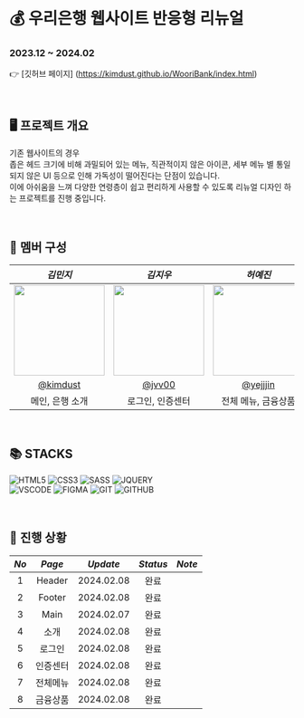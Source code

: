 # :moneybag: 우리은행 웹사이트 반응형 리뉴얼

### 2023.12 ~ 2024.02

:point_right: [깃허브 페이지] (https://kimdust.github.io/WooriBank/index.html)

<br/>

## :desktop_computer: 프로젝트 개요

기존 웹사이트의 경우  
좁은 헤드 크기에 비해 과밀되어 있는 메뉴, 직관적이지 않은 아이콘, 세부 메뉴 별 통일되지 않은 UI 등으로 인해 가독성이 떨어진다는 단점이 있습니다.  
이에 아쉬움을 느껴 다양한 연령층이 쉽고 편리하게 사용할 수 있도록 리뉴얼 디자인 하는 프로젝트를 진행 중입니다.

<br/>

## :couple: 멤버 구성

|                                                    _**김민지**_                                                     |                                                    _**김지우**_                                                     |                                                    _**허예진**_                                                     |
| :-----------------------------------------------------------------------------------------------------------------: | :-----------------------------------------------------------------------------------------------------------------: | :-----------------------------------------------------------------------------------------------------------------: |
| <img width="160px" src=https://github.com/kimdust/WooriBank/assets/151487785/a4ad3e41-d42a-4b38-8a38-ad62097d9222/> | <img width="160px" src=https://github.com/kimdust/WooriBank/assets/151487785/158c01a4-f78e-49fd-8069-22fb567719cb/> | <img width="160px" src=https://github.com/kimdust/WooriBank/assets/151487785/3c149e2d-b300-495f-9953-b6e9daeaee13/> |
|                                       [@kimdust](https://github.com/kimdust)                                        |                                         [@jvv00](https://github.com/jvv00)                                          |                                       [@yejjjin](https://github.com/yejjjin)                                        |
|                                                   메인, 은행 소개                                                   |                                                  로그인, 인증센터                                                   |                                                 전체 메뉴, 금융상품                                                 |

<br/>

## :books: STACKS

![HTML5](https://img.shields.io/badge/HTML5-E34F26?style=for-the-badge&logo=html5&logoColor=white)
![CSS3](https://img.shields.io/badge/CSS3-1572B6?style=for-the-badge&logo=css3&logoColor=white)
![SASS](https://img.shields.io/badge/SASS-CC6699?style=for-the-badge&logo=sass&logoColor=white)
![JQUERY](https://img.shields.io/badge/JQUERY-FF9E0F?style=for-the-badge&logo=jquery&logoColor=white)
<br/>
![VSCODE](https://img.shields.io/badge/VISUAL%20STUDIO%20CODE-007ACC?style=for-the-badge&logo=visualstudiocode&logoColor=white)
![FIGMA](https://img.shields.io/badge/FIGMA-512BD4?style=for-the-badge&logo=figma&logoColor=white)
![GIT](https://img.shields.io/badge/GIT-F05032?style=for-the-badge&logo=git&logoColor=white)
![GITHUB](https://img.shields.io/badge/GITHUB-181717?style=for-the-badge&logo=github&logoColor=white)

<br/>

## :date: 진행 상황

| _**No**_ | _**Page**_ | _**Update**_ | _**Status**_ | _**Note**_ |
| :------: | :--------: | :----------: | :----------: | ---------- |
|    1     |   Header   |  2024.02.08  |     완료     |            |
|    2     |   Footer   |  2024.02.08  |     완료     |            |
|    3     |    Main    |  2024.02.07  |     완료     |            |
|    4     |    소개    |  2024.02.08  |     완료     |            |
|    5     |   로그인   |  2024.02.08  |     완료     |            |
|    6     |  인증센터  |  2024.02.08  |     완료     |            |
|    7     |  전체메뉴  |  2024.02.08  |     완료     |            |
|    8     |  금융상품  |  2024.02.08  |     완료     |            |
